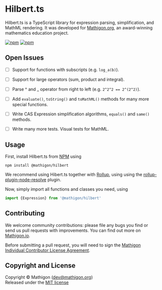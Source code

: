 # Hilbert.ts

Hilbert.ts is a TypeScript library for expression parsing, simplification, and
MathML rendering. It was developed for [Mathigon.org](https://mathigon.org), an
award-winning mathematics education project.

[![npm](https://img.shields.io/npm/v/@mathigon/hilbert.svg)](https://www.npmjs.com/package/@mathigon/hilbert)
[![npm](https://img.shields.io/github/license/mathigon/hilbert.js.svg)](https://github.com/mathigon/hilbert.js/blob/master/LICENSE)


## Open Issues

* [ ] Support for functions with subscripts (e.g. `log_a(b)`).
* [ ] Support for large operators (sum, product and integral).
* [ ] Parse ^ and _ operator from right to left (e.g. `2^2^2 == 2^(2^2)`).
* [ ] Add `evaluate()`, `toString()` and `toMathML()` methods for many more
      special functions.
* [ ] Write CAS Expression simplification algorithms, `equals()` and `same()` methods.
* [ ] Write many more tests. Visual tests for MathML.


## Usage

First, install Hilbert.ts from [NPM](https://www.npmjs.com/package/@mathigon/hilbert)
using

```npm install @mathigon/hilbert```

We recommend using Hibert.ts together with [Rollup](https://rollupjs.org/), using
using the [rollup-plugin-node-resolve](https://github.com/rollup/rollup-plugin-node-resolve)
plugin.

Now, simply import all functions and classes you need, using

```js
import {Expression} from '@mathigon/hilbert'
```


## Contributing

We welcome community contributions: please file any bugs you find or send us
pull requests with improvements. You can find out more on
[Mathigon.io](https://mathigon.io).

Before submitting a pull request, you will need to sign the [Mathigon Individual
Contributor License Agreement](https://gist.github.com/plegner/5ad5b7be2948a4ad073c50b15ac01d39).


## Copyright and License

Copyright © Mathigon ([dev@mathigon.org](mailto:dev@mathigon.org))  
Released under the [MIT license](LICENSE)
